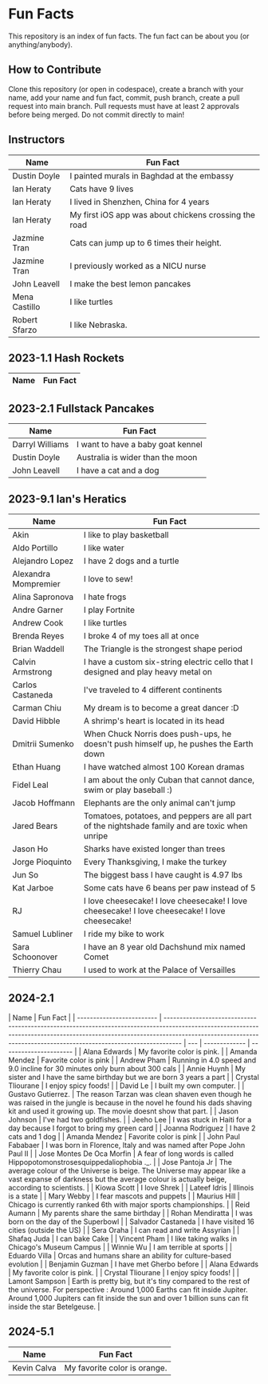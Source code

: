 # Fun Facts

This repository is an index of fun facts. The fun fact can be about you (or anything/anybody).

## How to Contribute

Clone this repository (or open in codespace), create a branch with your name, add your name and fun fact, commit, push branch, create a pull request into main branch. Pull requests must have at least 2 approvals before being merged. Do not commit directly to main!

## Instructors

| Name          | Fun Fact                                              |
| ------------- | ----------------------------------------------------- |
| Dustin Doyle  | I painted murals in Baghdad at the embassy            |
| Ian Heraty    | Cats have 9 lives                                     |
| Ian Heraty    | I lived in Shenzhen, China for 4 years                |
| Ian Heraty    | My first iOS app was about chickens crossing the road |
| Jazmine Tran  | Cats can jump up to 6 times their height.             |
| Jazmine Tran  | I previously worked as a NICU nurse                   |
| John Leavell  | I make the best lemon pancakes                        |
| Mena Castillo | I like turtles                                        |
| Robert Sfarzo | I like Nebraska.                                      |

## 2023-1.1 Hash Rockets

| Name | Fun Fact |
| ---- | -------- |

## 2023-2.1 Fullstack Pancakes

| Name            | Fun Fact                          |
| --------------- | --------------------------------- |
| Darryl Williams | I want to have a baby goat kennel |
| Dustin Doyle    | Australia is wider than the moon  |
| John Leavell    | I have a cat and a dog            |

## 2023-9.1 Ian's Heratics

| Name                 | Fun Fact                                                                                        |
| -------------------- | ----------------------------------------------------------------------------------------------- |
| Akin                 | I like to play basketball                                                                       |
| Aldo Portillo        | I like water                                                                                    |
| Alejandro Lopez      | I have 2 dogs and a turtle                                                                      |
| Alexandra Mompremier | I love to sew!                                                                                  |
| Alina Sapronova      | I hate frogs                                                                                    |
| Andre Garner         | I play Fortnite                                                                                 |
| Andrew Cook          | I like turtles                                                                                  |
| Brenda Reyes         | I broke 4 of my toes all at once                                                                |
| Brian Waddell        | The Triangle is the strongest shape period                                                      |
| Calvin Armstrong     | I have a custom six-string electric cello that I designed and play heavy metal on               |
| Carlos Castaneda     | I've traveled to 4 different continents                                                         |
| Carman Chiu          | My dream is to become a great dancer :D                                                         |
| David Hibble         | A shrimp's heart is located in its head                                                         |
| Dmitrii Sumenko      | When Chuck Norris does push-ups, he doesn't push himself up, he pushes the Earth down           |
| Ethan Huang          | I have watched almost 100 Korean dramas                                                         |
| Fidel Leal           | I am about the only Cuban that cannot dance, swim or play baseball :)                           |
| Jacob Hoffmann       | Elephants are the only animal can't jump                                                        |
| Jared Bears          | Tomatoes, potatoes, and peppers are all part of the nightshade family and are toxic when unripe |
| Jason Ho             | Sharks have existed longer than trees                                                           |
| Jorge Pioquinto      | Every Thanksgiving, I make the turkey                                                           |
| Jun So               | The biggest bass I have caught is 4.97 lbs                                                      |
| Kat Jarboe           | Some cats have 6 beans per paw instead of 5                                                     |
| RJ                   | I love cheesecake! I love cheesecake! I love cheesecake! I love cheesecake! I love cheesecake!  |
| Samuel Lubliner      | I ride my bike to work                                                                          |
| Sara Schoonover      | I have an 8 year old Dachshund mix named Comet                                                  |
| Thierry Chau         | I used to work at the Palace of Versailles                                                      |

## 2024-2.1

| Name                      | Fun Fact                                                                                                                                                                                                                                        |
| ------------------------- | ----------------------------------------------------------------------------------------------------------------------------------------------------------------------------------------------------------------------------------------------- | --- | ------------- | ---------------------- |
| Alana Edwards             | My favorite color is pink.                                                                                                                                                                                                                      |
| Amanda Mendez             | Favorite color is pink                                                                                                                                                                                                                          |
| Andrew Pham               | Running in 4.0 speed and 9.0 incline for 30 minutes only burn about 300 cals                                                                                                                                                                    |
| Annie Huynh               | My sister and I have the same birthday but we are born 3 years a part                                                                                                                                                                           |
| Crystal Tliourane         | I enjoy spicy foods!                                                                                                                                                                                                                            |
| David Le                  | I built my own computer.                                                                                                                                                                                                                        |
| Gustavo Gutierrez.        | The reason Tarzan was clean shaven even though he was raised in the jungle is because in the novel he found his dads shaving kit and used it growing up. The movie doesnt show that part.                                                       |
| Jason Johnson             | I've had two goldfishes.                                                                                                                                                                                                                        |
| Jeeho Lee                 | I was stuck in Haiti for a day because I forgot to bring my green card                                                                                                                                                                          |
| Joanna Rodriguez          | I have 2 cats and 1 dog                                                                                                                                                                                                                         |     | Amanda Mendez | Favorite color is pink |
| John Paul Fababaer        | I was born in Florence, Italy and was named after Pope John Paul II                                                                                                                                                                             |
| Jose Montes De Oca Morfin | A fear of long words is called Hippopotomonstrosesquippedaliophobia .\_.                                                                                                                                                                        |
| Jose Pantoja Jr           | The average colour of the Universe is beige. The Universe may appear like a vast expanse of darkness but the average colour is actually beige, according to scientists.                                                                         |
| Kiowa Scott               | I love Shrek                                                                                                                                                                                                                                    |
| Lateef Idris              | Illinois is a state                                                                                                                                                                                                                             |
| Mary Webby                | I fear mascots and puppets                                                                                                                                                                                                                      |
| Maurius Hill              | Chicago is currently ranked 6th with major sports championships.                                                                                                                                                                                |
| Reid Aumann               | My parents share the same birthday                                                                                                                                                                                                              |
| Rohan Mendiratta          | I was born on the day of the Superbowl                                                                                                                                                                                                          |
| Salvador Castaneda        | I have visited 16 cities (outside the US)                                                                                                                                                                                                       |
| Sera Oraha                | I can read and write Assyrian                                                                                                                                                                                                                   |
| Shafaq Juda               | I can bake Cake                                                                                                                                                                                                                                 |
| Vincent Pham              | I like taking walks in Chicago's Museum Campus                                                                                                                                                                                                  |
| Winnie Wu                 | I am terrible at sports                                                                                                                                                                                                                         |
| Eduardo Villa             | Orcas and humans share an ability for culture-based evolution                                                                                                                                                                                   |
| Benjamin Guzman           | I have met Gherbo before                                                                                                                                                                                                                        |
| Alana Edwards             | My favorite color is pink.                                                                                                                                                                                                                      |
| Crystal Tliourane         | I enjoy spicy foods!                                                                                                                                                                                                                            |
| Lamont Sampson            | Earth is pretty big, but it's tiny compared to the rest of the universe. For perspective : Around 1,000 Earths can fit inside Jupiter. Around 1,000 Jupiters can fit inside the sun and over 1 billion suns can fit inside the star Betelgeuse. |

## 2024-5.1

| Name        | Fun Fact                     |
| ----------- | ---------------------------- |
| Kevin Calva | My favorite color is orange. |
